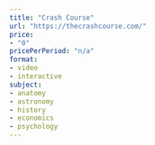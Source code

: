```yaml
---
title: "Crash Course"
url: "https://thecrashcourse.com/"
price: 
- "0"
pricePerPeriod: "n/a"
format: 
- video
- interactive
subject: 
- anatomy
- astronomy
- history
- economics
- psychology
---
```

